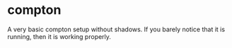 # compton

A very basic compton setup without shadows. If you barely notice that it is
running, then it is working properly.

